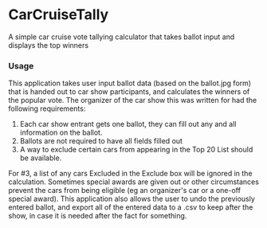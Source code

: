 # CarCruiseTally
A simple car cruise vote tallying calculator that takes ballot input and displays the top winners

### Usage

This application takes user input ballot data (based on the ballot.jpg form) that is handed out to car show participants, and calculates the winners of the popular vote. The organizer of the car show this was written for had the following requirements:

1. Each car show entrant gets one ballot, they can fill out any and all information on the ballot.
2. Ballots are not required to have all fields filled out
3. A way to exclude certain cars from appearing in the Top 20 List should be available.

For #3, a list of any cars Excluded in the Exclude box will be ignored in the calculation. Sometimes special awards are given out or other circumstances prevent the cars from being eligible (eg an organizer's car or a one-off special award). This application also allows the user to undo the previously entered ballot, and export all of the entered data to a .csv to keep after the show, in case it is needed after the fact for something.
